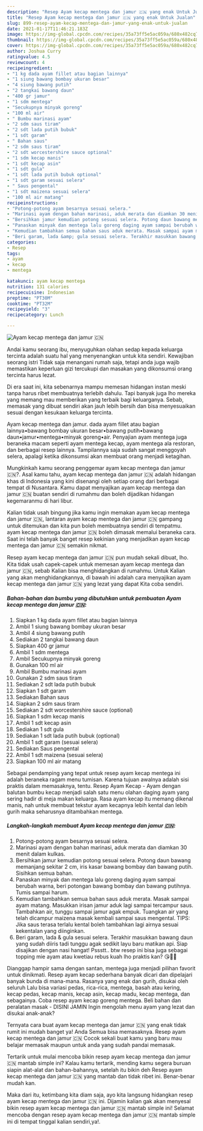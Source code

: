 ```yaml
---
description: "Resep Ayam kecap mentega dan jamur 🇨🇳 yang enak Untuk Jualan"
title: "Resep Ayam kecap mentega dan jamur 🇨🇳 yang enak Untuk Jualan"
slug: 899-resep-ayam-kecap-mentega-dan-jamur-yang-enak-untuk-jualan
date: 2021-01-17T11:46:21.183Z
image: https://img-global.cpcdn.com/recipes/35a73ff5e5ac059a/680x482cq70/ayam-kecap-mentega-dan-jamur-🇨🇳-foto-resep-utama.jpg
thumbnail: https://img-global.cpcdn.com/recipes/35a73ff5e5ac059a/680x482cq70/ayam-kecap-mentega-dan-jamur-🇨🇳-foto-resep-utama.jpg
cover: https://img-global.cpcdn.com/recipes/35a73ff5e5ac059a/680x482cq70/ayam-kecap-mentega-dan-jamur-🇨🇳-foto-resep-utama.jpg
author: Joshua Curry
ratingvalue: 4.5
reviewcount: 4
recipeingredient:
- "1 kg dada ayam fillet atau bagian lainnya"
- "1 siung bawang bombay ukuran besar"
- "4 siung bawang putih"
- "2 tangkai bawang daun"
- "400 gr jamur"
- "1 sdm mentega"
- "Secukupnya minyak goreng"
- "100 ml air"
- " Bumbu marinasi ayam"
- "2 sdm saus tiram"
- "2 sdt lada putih bubuk"
- "1 sdt garam"
- " Bahan saus"
- "2 sdm saus tiram"
- "2 sdt worcestershire sauce optional"
- "1 sdm kecap manis"
- "1 sdt kecap asin"
- "1 sdt gula"
- "1 sdt lada putih bubuk optional"
- "1 sdt garam sesuai selera"
- " Saus pengental"
- "1 sdt maizena sesuai selera"
- "100 ml air matang"
recipeinstructions:
- "Potong-potong ayam besarnya sesuai selera."
- "Marinasi ayam dengan bahan marinasi, aduk merata dan diamkan 30 menit dalam kulkas."
- "Bersihkan jamur kemudian potong sesuai selera. Potong daun bawang memanjang sekitar 2 cm, iris kasar bawang bombay dan bawang putih. Sisihkan semua bahan."
- "Panaskan minyak dan mentega lalu goreng daging ayam sampai berubah warna, beri potongan bawang bombay dan bawang putihnya. Tumis sampai harum."
- "Kemudian tambahkan semua bahan saus aduk merata. Masak sampai ayam matang. Masukkan irisan jamur aduk lagi sampai tercampur saus. Tambahkan air, tunggu sampai jamur agak empuk. Tuangkan air yang telah dicampur maizena masak kembali sampai saus mengental. TIPS: Jika saus terasa terlalu kental boleh tambahkan lagi airnya sesuai kekentalan yang diinginkan."
- "Beri garam, lada &amp; gula sesuai selera. Terakhir masukkan bawang daun yang sudah diiris tadi tunggu agak sedikit layu baru matikan api. Siap disajikan dengan nasi hangat! Pssstt.. btw resep ini bisa juga sebagai topping mie ayam atau kwetiau rebus kuah lho praktis kan? 😘👍🏼"
categories:
- Resep
tags:
- ayam
- kecap
- mentega

katakunci: ayam kecap mentega 
nutrition: 131 calories
recipecuisine: Indonesian
preptime: "PT30M"
cooktime: "PT32M"
recipeyield: "3"
recipecategory: Lunch

---
```



![Ayam kecap mentega dan jamur 🇨🇳](https://img-global.cpcdn.com/recipes/35a73ff5e5ac059a/680x482cq70/ayam-kecap-mentega-dan-jamur-🇨🇳-foto-resep-utama.jpg)

Andai kamu seorang ibu, menyuguhkan olahan sedap kepada keluarga tercinta adalah suatu hal yang menyenangkan untuk kita sendiri. Kewajiban seorang istri Tidak saja menangani rumah saja, tetapi anda juga wajib memastikan keperluan gizi tercukupi dan masakan yang dikonsumsi orang tercinta harus lezat.

Di era  saat ini, kita sebenarnya mampu memesan hidangan instan meski tanpa harus ribet membuatnya terlebih dahulu. Tapi banyak juga lho mereka yang memang mau memberikan yang terbaik bagi keluarganya. Sebab, memasak yang dibuat sendiri akan jauh lebih bersih dan bisa menyesuaikan sesuai dengan kesukaan keluarga tercinta. 

Ayam kecap mentega dan jamur. dada ayam fillet atau bagian lainnya•bawang bombay ukuran besar•bawang putih•bawang daun•jamur•mentega•minyak goreng•air. Penyajian ayam mentega juga beraneka macam seperti ayam mentega kecap, ayam mentega ala restoran, dan berbagai resep lainnya. Tampilannya saja sudah sangat menggoyah selera, apalagi ketika dikonsumsi akan membuat orang menjadi ketagihan.

Mungkinkah kamu seorang penggemar ayam kecap mentega dan jamur 🇨🇳?. Asal kamu tahu, ayam kecap mentega dan jamur 🇨🇳 adalah hidangan khas di Indonesia yang kini disenangi oleh setiap orang dari berbagai tempat di Nusantara. Kamu dapat menyajikan ayam kecap mentega dan jamur 🇨🇳 buatan sendiri di rumahmu dan boleh dijadikan hidangan kegemaranmu di hari libur.

Kalian tidak usah bingung jika kamu ingin memakan ayam kecap mentega dan jamur 🇨🇳, lantaran ayam kecap mentega dan jamur 🇨🇳 gampang untuk ditemukan dan kita pun boleh membuatnya sendiri di tempatmu. ayam kecap mentega dan jamur 🇨🇳 boleh dimasak memalui beraneka cara. Saat ini telah banyak banget resep kekinian yang menjadikan ayam kecap mentega dan jamur 🇨🇳 semakin nikmat.

Resep ayam kecap mentega dan jamur 🇨🇳 pun mudah sekali dibuat, lho. Kita tidak usah capek-capek untuk memesan ayam kecap mentega dan jamur 🇨🇳, sebab Kalian bisa menghidangkan di rumahmu. Untuk Kalian yang akan menghidangkannya, di bawah ini adalah cara menyajikan ayam kecap mentega dan jamur 🇨🇳 yang lezat yang dapat Kita coba sendiri.

<!--inarticleads1-->

##### Bahan-bahan dan bumbu yang dibutuhkan untuk pembuatan Ayam kecap mentega dan jamur 🇨🇳:

1. Siapkan 1 kg dada ayam fillet atau bagian lainnya
1. Ambil 1 siung bawang bombay ukuran besar
1. Ambil 4 siung bawang putih
1. Sediakan 2 tangkai bawang daun
1. Siapkan 400 gr jamur
1. Ambil 1 sdm mentega
1. Ambil Secukupnya minyak goreng
1. Gunakan 100 ml air
1. Ambil  Bumbu marinasi ayam
1. Gunakan 2 sdm saus tiram
1. Sediakan 2 sdt lada putih bubuk
1. Siapkan 1 sdt garam
1. Sediakan  Bahan saus
1. Siapkan 2 sdm saus tiram
1. Sediakan 2 sdt worcestershire sauce (optional)
1. Siapkan 1 sdm kecap manis
1. Ambil 1 sdt kecap asin
1. Sediakan 1 sdt gula
1. Sediakan 1 sdt lada putih bubuk (optional)
1. Ambil 1 sdt garam (sesuai selera)
1. Sediakan  Saus pengental
1. Ambil 1 sdt maizena (sesuai selera)
1. Siapkan 100 ml air matang


Sebagai pendamping yang tepat untuk resep ayam kecap mentega ini adalah beraneka ragam menu tumisan. Karena tujuan awalnya adalah sisi praktis dalam memasaknya, tentu. Resep Ayam Kecap - Ayam dengan balutan bumbu kecap menjadi salah satu menu olahan daging ayam yang sering hadir di meja makan keluarga. Rasa ayam kecap itu memang dikenal manis, nah untuk membuat tekstur ayam kecapnya lebih kental dan lebih gurih maka seharusnya ditambahkan mentega. 

<!--inarticleads2-->

##### Langkah-langkah membuat Ayam kecap mentega dan jamur 🇨🇳:

1. Potong-potong ayam besarnya sesuai selera.
1. Marinasi ayam dengan bahan marinasi, aduk merata dan diamkan 30 menit dalam kulkas.
1. Bersihkan jamur kemudian potong sesuai selera. Potong daun bawang memanjang sekitar 2 cm, iris kasar bawang bombay dan bawang putih. Sisihkan semua bahan.
1. Panaskan minyak dan mentega lalu goreng daging ayam sampai berubah warna, beri potongan bawang bombay dan bawang putihnya. Tumis sampai harum.
1. Kemudian tambahkan semua bahan saus aduk merata. Masak sampai ayam matang. Masukkan irisan jamur aduk lagi sampai tercampur saus. Tambahkan air, tunggu sampai jamur agak empuk. Tuangkan air yang telah dicampur maizena masak kembali sampai saus mengental. TIPS: Jika saus terasa terlalu kental boleh tambahkan lagi airnya sesuai kekentalan yang diinginkan.
1. Beri garam, lada &amp; gula sesuai selera. Terakhir masukkan bawang daun yang sudah diiris tadi tunggu agak sedikit layu baru matikan api. Siap disajikan dengan nasi hangat! Pssstt.. btw resep ini bisa juga sebagai topping mie ayam atau kwetiau rebus kuah lho praktis kan? 😘👍🏼


Dianggap hampir sama dengan santan, mentega juga menjadi pilihan favorit untuk dinikmati. Resep ayam kecap sederhana banyak dicari dan dipelajari banyak bunda di mana-mana. Rasanya yang enak dan gurih, disukai oleh seluruh Lalu bisa variasi pedas, rica-rica, mentega, basah atau kering, kecap pedas, kecap manis, kecap asin, kecap madu, kecap mentega, dan sebagainya. Coba resep ayam kecap goreng mentega. Beli bahan dan peralatan masak - DISINI JAMIN Ingin mengolah menu ayam yang lezat dan disukai anak-anak? 

Ternyata cara buat ayam kecap mentega dan jamur 🇨🇳 yang enak tidak rumit ini mudah banget ya! Anda Semua bisa memasaknya. Resep ayam kecap mentega dan jamur 🇨🇳 Cocok sekali buat kamu yang baru mau belajar memasak maupun untuk anda yang sudah pandai memasak.

Tertarik untuk mulai mencoba bikin resep ayam kecap mentega dan jamur 🇨🇳 mantab simple ini? Kalau kamu tertarik, mending kamu segera buruan siapin alat-alat dan bahan-bahannya, setelah itu bikin deh Resep ayam kecap mentega dan jamur 🇨🇳 yang mantab dan tidak ribet ini. Benar-benar mudah kan. 

Maka dari itu, ketimbang kita diam saja, ayo kita langsung hidangkan resep ayam kecap mentega dan jamur 🇨🇳 ini. Dijamin kalian gak akan menyesal bikin resep ayam kecap mentega dan jamur 🇨🇳 mantab simple ini! Selamat mencoba dengan resep ayam kecap mentega dan jamur 🇨🇳 mantab simple ini di tempat tinggal kalian sendiri,ya!.

